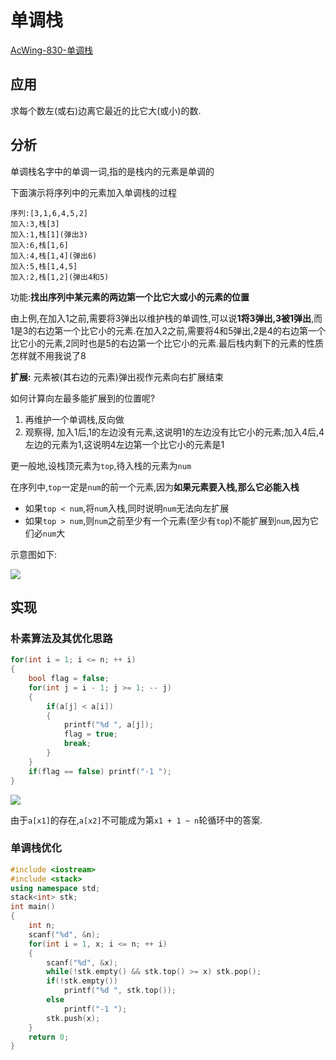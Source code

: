 # 单调栈

[AcWing-830-单调栈](https://www.acwing.com/solution/AcWing/content/3481/)

## 应用

求每个数左(或右)边离它最近的比它大(或小)的数.

## 分析

单调栈名字中的单调一词,指的是栈内的元素是单调的

下面演示将序列中的元素加入单调栈的过程

```
序列:[3,1,6,4,5,2]
加入:3,栈[3]
加入:1,栈[1](弹出3)
加入:6,栈[1,6]
加入:4,栈[1,4](弹出6)
加入:5,栈[1,4,5]
加入:2,栈[1,2](弹出4和5)
```

功能:**找出序列中某元素的两边第一个比它大或小的元素的位置**

由上例,在加入1之前,需要将3弹出以维护栈的单调性,可以说**1将3弹出,3被1弹出**,而1是3的右边第一个比它小的元素.在加入2之前,需要将4和5弹出,2是4的右边第一个比它小的元素,2同时也是5的右边第一个比它小的元素.最后栈内剩下的元素的性质怎样就不用我说了8

**扩展:** 元素被(其右边的元素)弹出视作元素向右扩展结束

如何计算向左最多能扩展到的位置呢?

1. 再维护一个单调栈,反向做
2. 观察得, 加入1后,1的左边没有元素,这说明1的左边没有比它小的元素;加入4后,4左边的元素为1,这说明4左边第一个比它小的元素是1

更一般地,设栈顶元素为`top`,待入栈的元素为`num`

在序列中,`top`一定是`num`的前一个元素,因为**如果元素要入栈,那么它必能入栈**

- 如果`top < num`,将`num`入栈,同时说明`num`无法向左扩展
- 如果`top > num`,则`num`之前至少有一个元素(至少有`top`)不能扩展到`num`,因为它们必`num`大

示意图如下:

![](/img/0007.bmp)

## 实现

### 朴素算法及其优化思路

```cpp
for(int i = 1; i <= n; ++ i)
{
    bool flag = false;
    for(int j = i - 1; j >= 1; -- j)
    {
        if(a[j] < a[i])
        {
            printf("%d ", a[j]);
            flag = true;
            break;
        }
    }
    if(flag == false) printf("-1 ");
}
```

![](/img/0006.bmp)

由于`a[x1]`的存在,`a[x2]`不可能成为第`x1 + 1 ~ n`轮循环中的答案.

### 单调栈优化

```cpp
#include <iostream>
#include <stack>
using namespace std;
stack<int> stk;
int main()
{
    int n;
    scanf("%d", &n);
    for(int i = 1, x; i <= n; ++ i)
    {
        scanf("%d", &x);
        while(!stk.empty() && stk.top() >= x) stk.pop();
        if(!stk.empty())
            printf("%d ", stk.top());
        else
            printf("-1 ");
        stk.push(x);
    }
    return 0;
}
```

